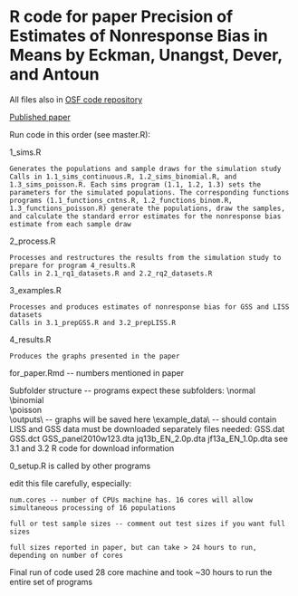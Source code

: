 # R code for paper Precision of Estimates of Nonresponse Bias in Means by Eckman, Unangst, Dever, and Antoun

All files also in [OSF code repository](https://osf.io/rbzyd/?view_only=)

[Published paper](https://academic.oup.com/jssam/article-abstract/11/4/758/6619042?redirectedFrom=fulltext)

Run code in this order (see master.R):

1_sims.R 

	Generates the populations and sample draws for the simulation study
	Calls in 1.1_sims_continuous.R, 1.2_sims_binomial.R, and 1.3_sims_poisson.R. Each sims program (1.1, 1.2, 1.3) sets the parameters for the simulated populations. The corresponding functions programs (1.1_functions_cntns.R, 1.2_functions_binom.R, 1.3_functions_poisson.R) generate the populations, draw the samples, and calculate the standard error estimates for the nonresponse bias estimate from each sample draw
 

2_process.R

	Processes and restructures the results from the simulation study to prepare for program 4_results.R
	Calls in 2.1_rq1_datasets.R and 2.2_rq2_datasets.R

3_examples.R

	Processes and produces estimates of nonresponse bias for GSS and LISS datasets 
	Calls in 3.1_prepGSS.R and 3.2_prepLISS.R

4_results.R

	Produces the graphs presented in the paper 

for_paper.Rmd -- numbers mentioned in paper

Subfolder structure -- programs expect these subfolders:
\normal\
\binomial\
\poisson\
\outputs\ -- graphs will be saved here
\example_data\ -- should contain LISS and GSS data
	must be downloaded separately
	files needed:
		GSS.dat
		GSS.dct
		GSS_panel2010w123.dta
		jq13b_EN_2.0p.dta
		jf13a_EN_1.0p.dta
	see 3.1 and 3.2 R code for download information

0_setup.R is called by other programs

edit this file carefully, especially:

	num.cores -- number of CPUs machine has. 16 cores will allow simultaneous processing of 16 populations
 
	full or test sample sizes -- comment out test sizes if you want full sizes
 
	full sizes reported in paper, but can take > 24 hours to run, depending on number of cores

Final run of code used 28 core machine and took ~30 hours to run the entire set of programs
